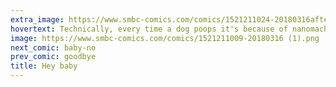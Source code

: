 ```yaml
---
extra_image: https://www.smbc-comics.com/comics/1521211024-20180316after (1).png
hovertext: Technically, every time a dog poops it's because of nanomachines.
image: https://www.smbc-comics.com/comics/1521211009-20180316 (1).png
next_comic: baby-no
prev_comic: goodbye
title: Hey baby
---
```


